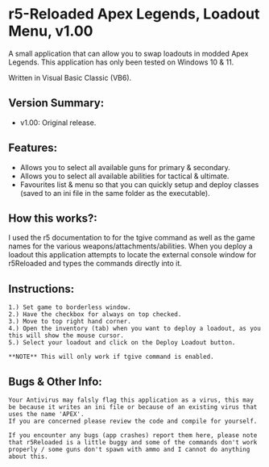 # r5-Reloaded Apex Legends, Loadout Menu, v1.00
A small application that can allow you to swap loadouts in modded Apex Legends.
This application has only been tested on Windows 10 & 11.

Written in Visual Basic Classic (VB6).

## Version Summary:
* v1.00: Original release.

## Features:
* Allows you to select all available guns for primary & secondary.
* Allows you to select all available abilities for tactical & ultimate.
* Favourites list & menu so that you can quickly setup and deploy classes (saved to an ini file in the same folder as the executable).

## How this works?:
I used the r5 documentation to for the tgive command as well as the game names for the various weapons/attachments/abilities.
When you deploy a loadout this application attempts to locate the external console window for r5Reloaded and types the commands directly into it.

## Instructions:
	1.) Set game to borderless window.
	2.) Have the checkbox for always on top checked.
	3.) Move to top right hand corner.
	4.) Open the inventory (tab) when you want to deploy a loadout, as you this will show the mouse cursor.
	5.) Select your loadout and click on the Deploy Loadout button.
	
	**NOTE** This will only work if tgive command is enabled.
	
## Bugs & Other Info:
	Your Antivirus may falsly flag this application as a virus, this may be because it writes an ini file or because of an existing virus that uses the name 'APEX'.
	If you are concerned please review the code and compile for yourself.
	
	If you encounter any bugs (app crashes) report them here, please note that r5Reloaded is a little buggy and some of the commands don't work properly / some guns don't spawn with ammo and I cannot do anything about this.
